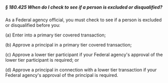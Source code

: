 ##### § 180.425 When do I check to see if a person is excluded or disqualified? #####

As a Federal agency official, you must check to see if a person is excluded or disqualified before you:

(a) Enter into a primary tier covered transaction;

(b) Approve a principal in a primary tier covered transaction;

(c) Approve a lower tier participant if your Federal agency's approval of the lower tier participant is required; or

(d) Approve a principal in connection with a lower tier transaction if your Federal agency's approval of the principal is required.